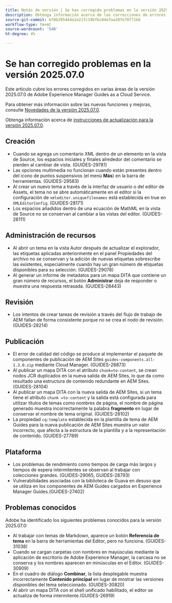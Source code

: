 ```yaml
---
title: Notas de versión | Se han corregido problemas en la versión 2025.07.0 de Adobe Experience Manager Guides
description: Obtenga información acerca de las correcciones de errores en la versión 2025.07.0 de Adobe Experience Manager Guides as a Cloud Service.
source-git-commit: bf8b295444a1e21fc19bfbc04efaa20fe78f71bb
workflow-type: tm+mt
source-wordcount: '540'
ht-degree: 4%

---
```


# Se han corregido problemas en la versión 2025.07.0

Este artículo cubre los errores corregidos en varias áreas de la versión 2025.07.0 de Adobe Experience Manager Guides as a Cloud Service.

Para obtener más información sobre las nuevas funciones y mejoras, consulte [Novedades de la versión 2025.07.0](whats-new-2025-07-0.md).

Obtenga información acerca de [instrucciones de actualización para la versión 2025.07.0](upgrade-instructions-2025-07-0.md).

## Creación

- Cuando se agrega un comentario XML dentro de un elemento en la vista de Source, los espacios iniciales y finales alrededor del comentario se pierden al cambiar de vista. (GUIDES-29781)
- Las opciones multimedia no funcionan cuando están presentes dentro del icono de puntos suspensivos (el menú **Más**) en la barra de herramientas. (GUIDES-29583)
- Al crear un nuevo tema a través de la interfaz de usuario o del editor de Assets, el tema no se abre automáticamente en el editor si la configuración de `xmleditor.uniquefilenames` está establecida en true en `XMLEditorConfig`. (GUIDES-28171)
- Los espacios añadidos dentro de una ecuación de MathML en la vista de Source no se conservan al cambiar a las vistas del editor. (GUIDES-26111)

## Administración de recursos

- Al abrir un tema en la vista Autor después de actualizar el explorador, las etiquetas aplicadas anteriormente en el panel Propiedades del archivo no se conservan y la adición de nuevas etiquetas sobrescribe las existentes, especialmente cuando hay un gran número de etiquetas disponibles para su selección. (GUIDES-29078)
- Al generar un informe de metadatos para un mapa DITA que contiene un gran número de recursos, el botón **Administrar** deja de responder o muestra una respuesta retrasada. (GUIDES-28443)

## Revisión

- Los intentos de crear tareas de revisión a través del flujo de trabajo de AEM fallan de forma consistente porque no se crea el nodo de revisión. (GUIDES-28214)

## Publicación

- El error de calidad del código se produce al implementar el paquete de componentes de publicación de AEM Sites `guides-components.all-1.3.0.zip` mediante Cloud Manager. (GUIDES-28873)
- Al publicar un mapa DITA con el atributo `chunk=to-content`, se crean nodos JCR duplicados en la nueva salida de AEM Sites, lo que da como resultado una estructura de contenido redundante en AEM Sites. (GUIDES-28104)
- Al publicar un mapa DITA con la nueva salida de AEM Sites, si un tema tiene el atributo `chunk =to-content` y la salida está configurada para utilizar títulos de temas como nombres de página, el nombre de página generado muestra incorrectamente la palabra **fragmento** en lugar de conservar el nombre de tema original. (GUIDES-28102)
- La propiedad `cq:template` establecida en la plantilla de tema de AEM Guides para la nueva publicación de AEM Sites muestra un valor incorrecto, que afecta a la estructura de la plantilla y a la representación de contenido. (GUIDES-27789)


## Plataforma

- Los problemas de rendimiento como tiempos de carga más largos y tiempos de espera intermitentes se observan al trabajar con colecciones grandes. (GUIDES-29065, GUIDES-28793)
- Vulnerabilidades asociadas con la biblioteca de Guava en desuso que se utiliza en los componentes de AEM Guides cargados en Experience Manager Guides.(GUIDES-27402)

## Problemas conocidos

Adobe ha identificado los siguientes problemas conocidos para la versión 2025.07.0:

- Al trabajar con temas de Markdown, aparece un botón **Referencia de tema** en la barra de herramientas del Editor, pero no funciona. (GUIDES-31038)
- Cuando se cargan carpetas con nombres en mayúsculas mediante la aplicación de escritorio de Adobe Experience Manager, la carcasa no se conserva y los nombres aparecen en minúsculas en el Editor. (GUIDES-30909)
- En el cuadro de diálogo **Combinar**, la lista desplegable muestra incorrectamente **Contenido principal** en lugar de mostrar las versiones disponibles del tema seleccionado. (GUIDES-30820)
- Al abrir un mapa DITA con el shell unificado habilitado, el editor se actualiza de forma intermitente.(GUIDES-26919)